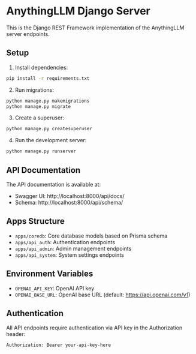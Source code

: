 # AnythingLLM Django Server

This is the Django REST Framework implementation of the AnythingLLM server endpoints.

## Setup

1. Install dependencies:
```bash
pip install -r requirements.txt
```

2. Run migrations:
```bash
python manage.py makemigrations
python manage.py migrate
```

3. Create a superuser:
```bash
python manage.py createsuperuser
```

4. Run the development server:
```bash
python manage.py runserver
```

## API Documentation

The API documentation is available at:
- Swagger UI: http://localhost:8000/api/docs/
- Schema: http://localhost:8000/api/schema/

## Apps Structure

- `apps/coredb`: Core database models based on Prisma schema
- `apps/api_auth`: Authentication endpoints
- `apps/api_admin`: Admin management endpoints  
- `apps/api_system`: System settings endpoints

## Environment Variables

- `OPENAI_API_KEY`: OpenAI API key
- `OPENAI_BASE_URL`: OpenAI base URL (default: https://api.openai.com/v1)

## Authentication

All API endpoints require authentication via API key in the Authorization header:
```
Authorization: Bearer your-api-key-here
```
